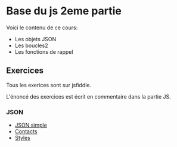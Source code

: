 Base du js 2eme partie
======================

Voici le contenu de ce cours:

- Les objets JSON
- Les boucles2
- Les fonctions de rappel

Exercices
---------

Tous les exerices sont sur jsfiddle.

L'énoncé des exercices est écrit en commentaire dans la partie JS.

### JSON
- [JSON simple](https://jsfiddle.net/Romz/jz6v8Lvw/)
- [Contacts](https://jsfiddle.net/Romz/Lq6414vh/)
- [Styles](https://jsfiddle.net/Romz/tbgru9b3/)
